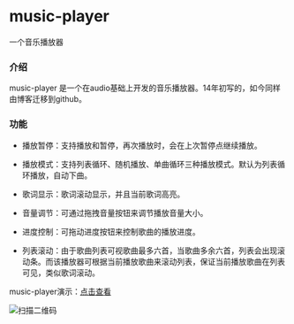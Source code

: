 # music-player
一个音乐播放器

### 介绍

music-player 是一个在audio基础上开发的音乐播放器。14年初写的，如今同样由博客迁移到github。

### 功能

- 播放暂停：支持播放和暂停，再次播放时，会在上次暂停点继续播放。

- 播放模式：支持列表循环、随机播放、单曲循环三种播放模式。默认为列表循环播放，自动下曲。

- 歌词显示：歌词滚动显示，并且当前歌词高亮。

- 音量调节：可通过拖拽音量按钮来调节播放音量大小。

- 进度控制：可拖动进度按钮来控制歌曲的播放进度。

- 列表滚动：由于歌曲列表可视歌曲最多六首，当歌曲多余六首，列表会出现滚动条。而该播放器可根据当前播放歌曲来滚动列表，保证当前播放歌曲在列表可见，类似歌词滚动。


music-player演示：[点击查看](http://yi-jy.github.io/music-player/)

![扫描二维码](http://yi-jy.github.io/music-player/images/qr.png) 
